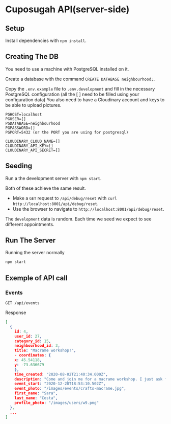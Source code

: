 # Cuposugah API(server-side)

## Setup

Install dependencies with `npm install`.

## Creating The DB

You need to use a machine with PostgreSQL installed on it.

Create a database with the command `CREATE DATABASE neighbourhood;`.

Copy the `.env.example` file to `.env.development` and fill in the necessary PostgreSQL configuration (all the [ ] need to be filled using your configuration data)
You also need to have a Cloudinary account and keys to be able to upload pictures.
```
PGHOST=localhost
PGUSER=[]
PGDATABASE=neighbourhood
PGPASSWORD=[]
PGPORT=5432 (or the PORT you are using for postgresql)

CLOUDINARY_CLOUD_NAME=[]
CLOUDINARY_API_KEY=[]
CLOUDINARY_API_SECRET=[]
```

## Seeding

Run a the development server with `npm start`.

Both of these achieve the same result.

- Make a `GET` request to `/api/debug/reset` with `curl http://localhost:8001/api/debug/reset`.
- Use the browser to navigate to `http://localhost:8001/api/debug/reset`.

The `development` data is random. Each time we seed we expect to see different appointments.

## Run The Server

Running the server normally
```sh
npm start
```

## Exemple of API call

### Events

`GET /api/events`

Response

```json
[
  {
    id: 4,
    user_id: 27,
    category_id: 15,
    neighbourhood_id: 3,
    title: "Macrame workshop!",
    - coordinates: {
    x: 45.54118,
    y: -73.636679
    },
    time_created: "2020-08-02T21:40:34.000Z",
    description: "Come and join me for a macrame workshop. I just ask for a 5$ participation for the material and you will come back home with a nice plant holder! I will have       snacks for everyone.",
    event_start: "2020-12-20T18:53:10.502Z",
    event_photo: "/images/events/crafts-macrame.jpg",
    first_name: "Sara",
    last_name: "Costa",
    profile_photo: "/images/users/w9.png"
  },
  ...
]
```
